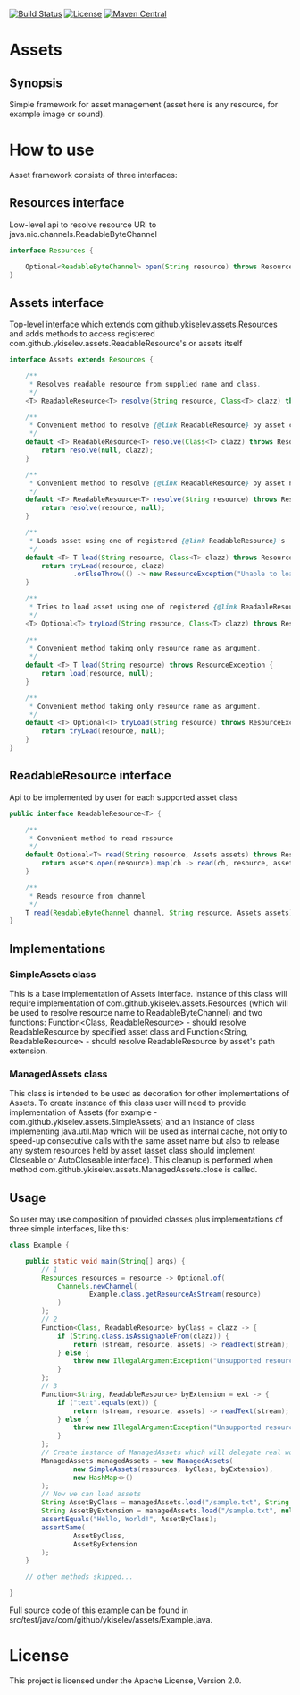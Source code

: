 [![Build Status](https://travis-ci.org/YKiselev/assets.svg?branch=master)](https://travis-ci.org/YKiselev/assets)
[![License](https://img.shields.io/badge/license-Apache%202.0-blue.svg)](https://www.apache.org/licenses/LICENSE-2.0)
[![Maven Central](https://img.shields.io/maven-central/v/com.github.ykiselev/assets.svg)](http://search.maven.org/#search%7Cgav%7C1%7Cg%3A%22com.github.ykiselev%22%20AND%20a%3A%22assets%22)

# Assets
## Synopsis

Simple framework for asset management (asset here is any resource, for example image or sound).

# How to use

Asset framework consists of three interfaces:

## Resources interface
Low-level api to resolve resource URI to java.nio.channels.ReadableByteChannel
```java
interface Resources {

    Optional<ReadableByteChannel> open(String resource) throws ResourceException;
}
```
## Assets interface
Top-level interface which extends com.github.ykiselev.assets.Resources and adds methods to access registered com.github.ykiselev.assets.ReadableResource's or assets itself
```java
interface Assets extends Resources {

    /**
     * Resolves readable resource from supplied name and class.
     */
    <T> ReadableResource<T> resolve(String resource, Class<T> clazz) throws ResourceException;

    /**
     * Convenient method to resolve {@link ReadableResource} by asset class.
     */
    default <T> ReadableResource<T> resolve(Class<T> clazz) throws ResourceException {
        return resolve(null, clazz);
    }

    /**
     * Convenient method to resolve {@link ReadableResource} by asset name.
     */
    default <T> ReadableResource<T> resolve(String resource) throws ResourceException {
        return resolve(resource, null);
    }

    /**
     * Loads asset using one of registered {@link ReadableResource}'s
     */
    default <T> T load(String resource, Class<T> clazz) throws ResourceException {
        return tryLoad(resource, clazz)
                .orElseThrow(() -> new ResourceException("Unable to load " + resource));
    }

    /**
     * Tries to load asset using one of registered {@link ReadableResource}'s
     */
    <T> Optional<T> tryLoad(String resource, Class<T> clazz) throws ResourceException;
    
    /**
     * Convenient method taking only resource name as argument.
     */
    default <T> T load(String resource) throws ResourceException {
        return load(resource, null);
    }

    /**
     * Convenient method taking only resource name as argument.
     */
    default <T> Optional<T> tryLoad(String resource) throws ResourceException {
        return tryLoad(resource, null);
    }
}
```
## ReadableResource<T> interface
Api to be implemented by user for each supported asset class
```java
public interface ReadableResource<T> {

    /**
     * Convenient method to read resource
     */
    default Optional<T> read(String resource, Assets assets) throws ResourceException {
        return assets.open(resource).map(ch -> read(ch, resource, assets));
    }

    /**
     * Reads resource from channel
     */
    T read(ReadableByteChannel channel, String resource, Assets assets) throws ResourceException;
}
```

## Implementations
### SimpleAssets class 
This is a base implementation of Assets interface. Instance of this class will require implementation of com.github.ykiselev.assets.Resources (which will be 
used to resolve resource name to ReadableByteChannel) and two functions: Function<Class, ReadableResource> - should resolve ReadableResource by specified asset class 
and Function<String, ReadableResource> - should resolve ReadableResource by asset's path extension.

### ManagedAssets class 
This class is intended to be used as decoration for other implementations of Assets. To create instance of this class user will need to provide implementation 
of Assets (for example - com.github.ykiselev.assets.SimpleAssets) and an instance of class implementing java.util.Map which will be used as internal cache, not 
only to speed-up consecutive calls with the same asset name but also to release any system resources held by asset (asset class should implement Closeable or 
AutoCloseable interface). This cleanup is performed when method com.github.ykiselev.assets.ManagedAssets.close is called.  

## Usage
So user may use composition of provided classes plus implementations of three simple interfaces, like this:
```java
class Example {

    public static void main(String[] args) {
        // 1
        Resources resources = resource -> Optional.of(
            Channels.newChannel(
                    Example.class.getResourceAsStream(resource)
            )
        );
        // 2
        Function<Class, ReadableResource> byClass = clazz -> {
            if (String.class.isAssignableFrom(clazz)) {
                return (stream, resource, assets) -> readText(stream);
            } else {
                throw new IllegalArgumentException("Unsupported resource class:" + clazz);
            }
        };
        // 3
        Function<String, ReadableResource> byExtension = ext -> {
            if ("text".equals(ext)) {
                return (stream, resource, assets) -> readText(stream);
            } else {
                throw new IllegalArgumentException("Unsupported resource extension:" + ext);
            }
        };
        // Create instance of ManagedAssets which will delegate real work to SimpleAssets
        ManagedAssets managedAssets = new ManagedAssets(
                new SimpleAssets(resources, byClass, byExtension),
                new HashMap<>()
        );
        // Now we can load assets
        String AssetByClass = managedAssets.load("/sample.txt", String.class);
        String AssetByExtension = managedAssets.load("/sample.txt", null);
        assertEquals("Hello, World!", AssetByClass);
        assertSame(
                AssetByClass,
                AssetByExtension
        );
    }

    // other methods skipped...

}
```
Full source code of this example can be found in src/test/java/com/github/ykiselev/assets/Example.java.

# License

This project is licensed under the Apache License, Version 2.0.